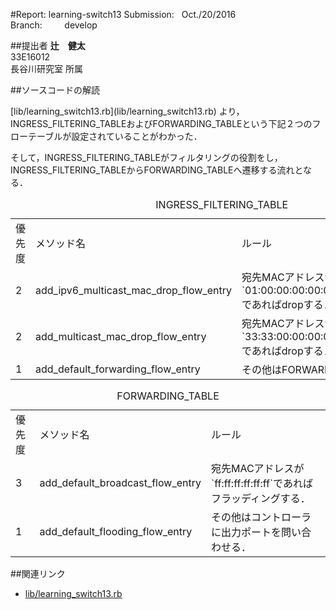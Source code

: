 #Report: learning-switch13
Submission: &nbsp; Oct./20/2016<br>
Branch: &nbsp;&nbsp;&nbsp;&nbsp;&nbsp;&nbsp;&nbsp; develop<br>






##提出者
<B>辻　健太</B><br>
33E16012<br>
長谷川研究室 所属<br>




##ソースコードの解読
 <p>[lib/learning_switch13.rb](lib/learning_switch13.rb)
より，INGRESS_FILTERING_TABLEおよびFORWARDING_TABLEという下記２つのフローテーブルが設定されていることがわかった．</p>
<p>そして，INGRESS_FILTERING_TABLEがフィルタリングの役割をし，INGRESS_FILTERING_TABLEからFORWARDING_TABLEへ遷移する流れとなる．</p>

<table>
  <caption>INGRESS_FILTERING_TABLE</caption>
  <tr>
    <td>優先度</td>
    <td>メソッド名</td>
    <td>ルール</td>
  </tr>
  <tr>
    <td>2</td>
    <td>add_ipv6_multicast_mac_drop_flow_entry</td>
    <td>宛先MACアドレスが`01:00:00:00:00:00/ff:00:00:00:00:00`であればdropする．</td>
  </tr>
  <tr>
    <td>2</td>
    <td>add_multicast_mac_drop_flow_entry</td>
    <td>宛先MACアドレスが`33:33:00:00:00:00/ff:ff:00:00:00:00`であればdropする．</td>
  </tr>
  <tr>
    <td>1</td>
    <td>add_default_forwarding_flow_entry</td>
    <td>その他はFORWARDING_TABLEへ．</td>
  </tr>
</table>

<table>
  <caption>FORWARDING_TABLE</caption>
  <tr>
    <td>優先度</td>
    <td>メソッド名</td>
    <td>ルール</td>
  </tr>
  <tr>
    <td>3</td>
    <td>add_default_broadcast_flow_entry</td>
    <td>宛先MACアドレスが`ff:ff:ff:ff:ff:ff`であればフラッディングする．</td>
  </tr>
  <tr>
    <td>1</td>
    <td>add_default_flooding_flow_entry</td>
    <td>その他はコントローラに出力ポートを問い合わせる．</td>
  </tr>
</table>






##関連リンク
* [lib/learning_switch13.rb](lib/learning_switch13.rb)

